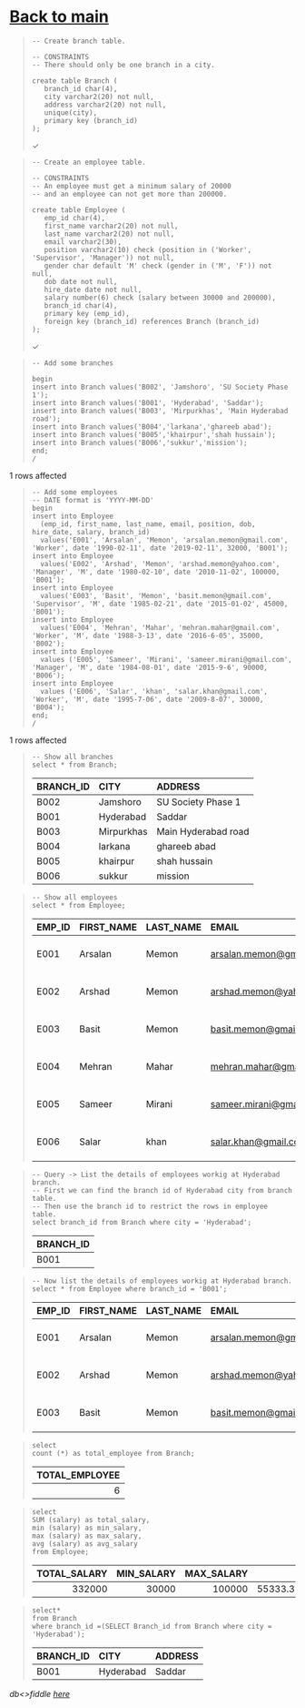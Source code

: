 # [Back to main](https://github.com/glaghari/database-assignement-2019)
<!-- -->
>     -- Create branch table.
>     
>     -- CONSTRAINTS
>     -- There should only be one branch in a city.
>     
>     create table Branch (
>        branch_id char(4),
>        city varchar2(20) not null,
>        address varchar2(20) not null,
>        unique(city),
>        primary key (branch_id)
>     );
> 
> ✓

<!-- -->
>     -- Create an employee table.
>     
>     -- CONSTRAINTS
>     -- An employee must get a minimum salary of 20000
>     -- and an employee can not get more than 200000.
>     
>     create table Employee (
>        emp_id char(4),
>        first_name varchar2(20) not null,
>        last_name varchar2(20) not null,
>        email varchar2(30),
>        position varchar2(10) check (position in ('Worker', 'Supervisor', 'Manager')) not null,
>        gender char default 'M' check (gender in ('M', 'F')) not null,
>        dob date not null,
>        hire_date date not null,
>        salary number(6) check (salary between 30000 and 200000),
>        branch_id char(4),
>        primary key (emp_id),
>        foreign key (branch_id) references Branch (branch_id)
>     );
> 
> ✓

<!-- -->
>     -- Add some branches
>     
>     begin
>     insert into Branch values('B002', 'Jamshoro', 'SU Society Phase 1');
>     insert into Branch values('B001', 'Hyderabad', 'Saddar');
>     insert into Branch values('B003', 'Mirpurkhas', 'Main Hyderabad road');
>     insert into Branch values('B004','larkana','ghareeb abad');
>     insert into Branch values('B005','khairpur','shah hussain');
>     insert into Branch values('B006','sukkur','mission');
>     end;
>     /
> 
1 rows affected

<!-- -->
>     -- Add some employees
>     -- DATE format is 'YYYY-MM-DD'
>     begin
>     insert into Employee
>       (emp_id, first_name, last_name, email, position, dob, hire_date, salary, branch_id)
>       values('E001', 'Arsalan', 'Memon', 'arsalan.memon@gmail.com', 'Worker', date '1990-02-11', date '2019-02-11', 32000, 'B001');
>     insert into Employee
>       values('E002', 'Arshad', 'Memon', 'arshad.memon@yahoo.com', 'Manager', 'M', date '1980-02-10', date '2010-11-02', 100000, 'B001');
>     insert into Employee
>       values('E003', 'Basit', 'Memon', 'basit.memon@gmail.com', 'Supervisor', 'M', date '1985-02-21', date '2015-01-02', 45000, 'B001');
>     insert into Employee
>       values('E004', 'Mehran', 'Mahar', 'mehran.mahar@gmail.com', 'Worker', 'M', date '1988-3-13', date '2016-6-05', 35000, 'B002');
>     insert into Employee
>       values ('E005', 'Sameer', 'Mirani', 'sameer.mirani@gmail.com', 'Manager', 'M', date '1984-08-01', date '2015-9-6', 90000, 'B006');
>     insert into Employee
>       values ('E006', 'Salar', 'khan', 'salar.khan@gmail.com', 'Worker', 'M', date '1995-7-06', date '2009-8-07', 30000, 'B004');
>     end;
>     /
> 
1 rows affected

<!-- -->
>     -- Show all branches
>     select * from Branch;
> 
> | BRANCH_ID | CITY       | ADDRESS             |
> | :-------- | :--------- | :------------------ |
> | B002      | Jamshoro   | SU Society Phase 1  |
> | B001      | Hyderabad  | Saddar              |
> | B003      | Mirpurkhas | Main Hyderabad road |
> | B004      | larkana    | ghareeb abad        |
> | B005      | khairpur   | shah hussain        |
> | B006      | sukkur     | mission             |

<!-- -->
>     -- Show all employees
>     select * from Employee;
> 
> | EMP_ID | FIRST_NAME | LAST_NAME | EMAIL                   | POSITION   | GENDER | DOB       | HIRE_DATE | SALARY | BRANCH_ID |
> | :----- | :--------- | :-------- | :---------------------- | :--------- | :----- | :-------- | :-------- | -----: | :-------- |
> | E001   | Arsalan    | Memon     | arsalan.memon@gmail.com | Worker     | M      | 11-FEB-90 | 11-FEB-19 |  32000 | B001      |
> | E002   | Arshad     | Memon     | arshad.memon@yahoo.com  | Manager    | M      | 10-FEB-80 | 02-NOV-10 | 100000 | B001      |
> | E003   | Basit      | Memon     | basit.memon@gmail.com   | Supervisor | M      | 21-FEB-85 | 02-JAN-15 |  45000 | B001      |
> | E004   | Mehran     | Mahar     | mehran.mahar@gmail.com  | Worker     | M      | 13-MAR-88 | 05-JUN-16 |  35000 | B002      |
> | E005   | Sameer     | Mirani    | sameer.mirani@gmail.com | Manager    | M      | 01-AUG-84 | 06-SEP-15 |  90000 | B006      |
> | E006   | Salar      | khan      | salar.khan@gmail.com    | Worker     | M      | 06-JUL-95 | 07-AUG-09 |  30000 | B004      |

<!-- -->
>     -- Query -> List the details of employees workig at Hyderabad branch.
>     -- First we can find the branch id of Hyderabad city from branch table.
>     -- Then use the branch id to restrict the rows in employee table.
>     select branch_id from Branch where city = 'Hyderabad';
> 
> | BRANCH_ID |
> | :-------- |
> | B001      |

<!-- -->
>     -- Now list the details of employees workig at Hyderabad branch.
>     select * from Employee where branch_id = 'B001';
> 
> | EMP_ID | FIRST_NAME | LAST_NAME | EMAIL                   | POSITION   | GENDER | DOB       | HIRE_DATE | SALARY | BRANCH_ID |
> | :----- | :--------- | :-------- | :---------------------- | :--------- | :----- | :-------- | :-------- | -----: | :-------- |
> | E001   | Arsalan    | Memon     | arsalan.memon@gmail.com | Worker     | M      | 11-FEB-90 | 11-FEB-19 |  32000 | B001      |
> | E002   | Arshad     | Memon     | arshad.memon@yahoo.com  | Manager    | M      | 10-FEB-80 | 02-NOV-10 | 100000 | B001      |
> | E003   | Basit      | Memon     | basit.memon@gmail.com   | Supervisor | M      | 21-FEB-85 | 02-JAN-15 |  45000 | B001      |

<!-- -->
>     select 
>     count (*) as total_employee from Branch;
> 
> | TOTAL_EMPLOYEE |
> | -------------: |
> |              6 |

<!-- -->
>     select 
>     SUM (salary) as total_salary,
>     min (salary) as min_salary,
>     max (salary) as max_salary,
>     avg (salary) as avg_salary
>     from Employee;
> 
> | TOTAL_SALARY | MIN_SALARY | MAX_SALARY |                               AVG_SALARY |
> | -----------: | ---------: | ---------: | ---------------------------------------: |
> |       332000 |      30000 |     100000 | 55333.3333333333333333333333333333333333 |

<!-- -->
>     select*
>     from Branch
>     where branch_id =(SELECT Branch_id from Branch where city = 'Hyderabad');
> 
> | BRANCH_ID | CITY      | ADDRESS |
> | :-------- | :-------- | :------ |
> | B001      | Hyderabad | Saddar  |

*db<>fiddle [here](https://dbfiddle.uk/?rdbms=oracle_11.2&fiddle=671fa669ecbbdce6496a55037e0a7519)*

